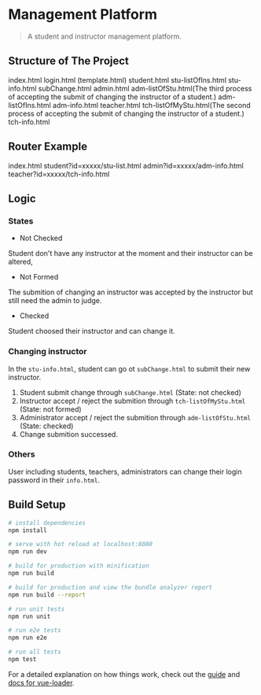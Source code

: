 # Management Platform

> A student and instructor management platform.

## Structure of The Project

index.html
	login.html
	(template.html)
		student.html
			stu-listOfIns.html
			stu-info.html
			subChange.html
		admin.html
			adm-listOfStu.html(The third process of accepting the submit of changing the instructor of a student.)
			adm-listOfIns.html
			adm-info.html
		teacher.html
			tch-listOfMyStu.html(The second process of accepting the submit of changing the instructor of a student.)
			tch-info.html

## Router Example

index.html
	student?id=xxxxx/stu-list.html
	admin?id=xxxxx/adm-info.html
	teacher?id=xxxxx/tch-info.html

## Logic

### States

- Not Checked

Student don't have any instructor at the moment and their instructor can be altered,

- Not Formed

The submition of changing an instructor was accepted by the instructor but still need the admin to judge.

- Checked

Student choosed their instructor and can change it.

### Changing instructor

In the `stu-info.html`, student can go ot `subChange.html` to submit their new instructor.

1. Student submit change through `subChange.html` (State: not checked)
2. Instructor accept / reject the submition through `tch-listOfMyStu.html` (State: not formed)
3. Administrator accept / reject the submition through `adm-listOfStu.html` (State: checked)
4. Change submition successed.

### Others

User including students, teachers, administrators can change their login password in their `info.html`.

## Build Setup

``` bash
# install dependencies
npm install

# serve with hot reload at localhost:8080
npm run dev

# build for production with minification
npm run build

# build for production and view the bundle analyzer report
npm run build --report

# run unit tests
npm run unit

# run e2e tests
npm run e2e

# run all tests
npm test
```

For a detailed explanation on how things work, check out the [guide](http://vuejs-templates.github.io/webpack/) and [docs for vue-loader](http://vuejs.github.io/vue-loader).
